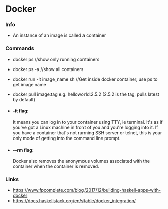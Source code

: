 # Docker

### Info
* An instance of an image is called a container


### Commands
* docker ps //show only running containers
* docker ps -a //show all containers
* docker run -it image_name sh //Get inside docker container, use ps to get image name
* docker pull image:tag e.g. helloworld:2.5.2 (2.5.2 is the tag, pulls latest by default)

* #### -it flag:
  It means you can log in to your container using TTY, ie terminal. It's as if you've got a Linux machine in front of you and you're logging into it. If you have a container that's not running SSH server or telnet, this is your only mode of getting into the command line prompt.
* #### --rm flag:
  Docker also removes the anonymous volumes associated with the container when the container is removed. 

### Links
* https://www.fpcomplete.com/blog/2017/12/building-haskell-apps-with-docker
* https://docs.haskellstack.org/en/stable/docker_integration/

  
